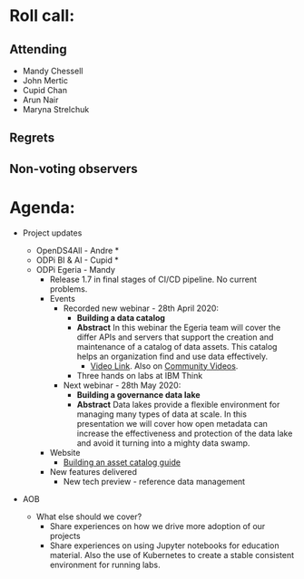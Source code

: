 # Roll call:

## Attending

* Mandy Chessell
* John Mertic
* Cupid Chan
* Arun Nair
* Maryna Strelchuk

## Regrets


## Non-voting observers


# Agenda:

* Project updates
  
  * OpenDS4All - Andre
     * 
  * ODPi BI & AI - Cupid
     * 
  * ODPi Egeria - Mandy
     * Release 1.7 in final stages of CI/CD pipeline. No current problems.
     * Events
         * Recorded new webinar - 28th April 2020:
           * **Building a data catalog**
           * **Abstract** In this webinar the Egeria team will cover the differ APIs and servers that support the creation and
              maintenance of a catalog of data assets. This catalog helps an organization find and use data effectively.
              * [Video Link](https://www.youtube.com/watch?v=FPhsnq3xEmo&feature=youtu.be).
              Also on [Community Videos](https://www.odpi.org/community/videos).
           * Three hands on labs at IBM Think   
         * Next webinar - 28th May 2020:
           * **Building a governance data lake**
           * **Abstract**  Data lakes provide a flexible environment for managing many types of
           data at scale. In this presentation we will cover how open metadata can increase the
           effectiveness and protection of the data lake and avoid it turning into a mighty data swamp.
     * Website
        * [Building an asset catalog guide](https://egeria.odpi.org/open-metadata-publication/website/cataloging-assets/)
     * New features delivered
        * New tech preview - reference data management
  
* AOB 
  * What else should we cover?
     * Share experiences on how we drive more adoption of our projects
     * Share experiences on using Jupyter notebooks for education material.
       Also the use of Kubernetes to create a stable consistent environment for
       running labs.
     


